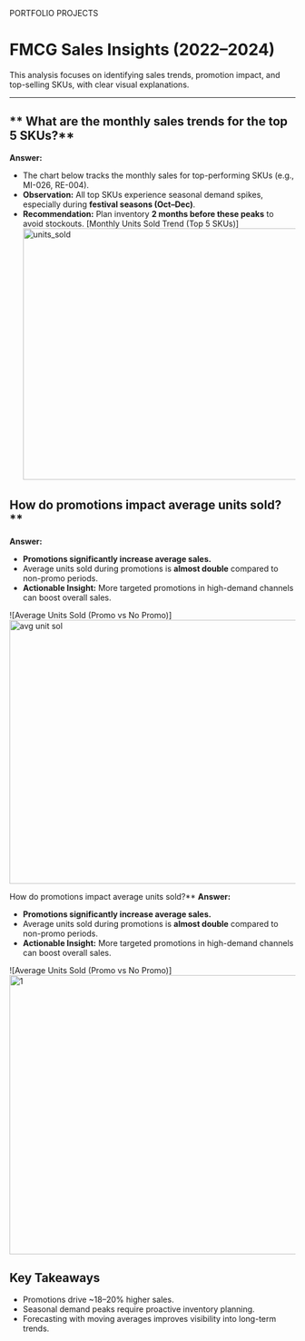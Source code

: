 PORTFOLIO PROJECTS

# FMCG Sales Insights (2022–2024)

This analysis focuses on identifying sales trends, promotion impact, and top-selling SKUs, with clear visual explanations.

---

## ** What are the monthly sales trends for the top 5 SKUs?**
**Answer:**  
- The chart below tracks the monthly sales for top-performing SKUs (e.g., MI-026, RE-004).  
- **Observation:** All top SKUs experience seasonal demand spikes, especially during **festival seasons (Oct–Dec)**.  
- **Recommendation:** Plan inventory **2 months before these peaks** to avoid stockouts.
[Monthly Units Sold Trend (Top 5 SKUs)]<img width="982" height="443" alt="units_sold" src="https://github.com/user-attachments/assets/dd4ffca8-4357-4873-80db-e0c7b4151f13" />



## How do promotions impact average units sold?**
**Answer:**  
- **Promotions significantly increase average sales.**  
- Average units sold during promotions is **almost double** compared to non-promo periods.  
- **Actionable Insight:** More targeted promotions in high-demand channels can boost overall sales.

![Average Units Sold (Promo vs No Promo)]<img width="975" height="465" alt="avg unit sol" src="https://github.com/user-attachments/assets/0e92bd37-7e0d-4ab7-9d19-d197e82ea168" />



How do promotions impact average units sold?**
**Answer:**  
- **Promotions significantly increase average sales.**  
- Average units sold during promotions is **almost double** compared to non-promo periods.  
- **Actionable Insight:** More targeted promotions in high-demand channels can boost overall sales.

![Average Units Sold (Promo vs No Promo)]<img width="990" height="492" alt="1" src="https://github.com/user-attachments/assets/2d3bf2ca-5492-4b91-a147-0595442a5af1" />


## **Key Takeaways**
- Promotions drive ~18–20% higher sales.  
- Seasonal demand peaks require proactive inventory planning.  
- Forecasting with moving averages improves visibility into long-term trends.

